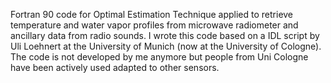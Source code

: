 Fortran 90 code for Optimal Estimation Technique applied to retrieve temperature and water vapor profiles from microwave radiometer and ancillary data from radio sounds. I wrote this code based on a IDL script by Uli Loehnert at the University of Munich (now at the University of Cologne). The code is not developed by me anymore but people from Uni Cologne have been actively used adapted to other sensors.
